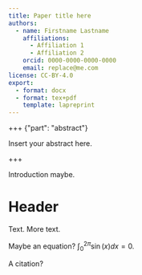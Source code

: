 ```yaml
---
title: Paper title here
authors:
  - name: Firstname Lastname
    affiliations:
      - Affiliation 1
      - Affiliation 2
    orcid: 0000-0000-0000-0000
    email: replace@me.com
license: CC-BY-4.0
export:
  - format: docx
  - format: tex+pdf
    template: lapreprint
---
```


+++ {"part": "abstract"}

Insert your abstract here.

+++

Introduction maybe.

# Header

Text. More text.

Maybe an equation? $\int_0^{2\pi}\sin(x) dx=0$.

A citation? [](doi:10.1038/s41467-021-26022-3)
